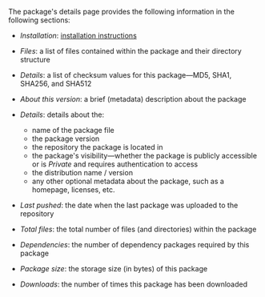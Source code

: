 The package's details page provides the following information in the following sections:

- _Installation_: [installation instructions](#access-a-packages-details-installing-a-package)
- _Files_: a list of files contained within the package and their directory structure
- _Details_: a list of checksum values for this package—MD5, SHA1, SHA256, and SHA512
- _About this version_: a brief (metadata) description about the package
- _Details_: details about the:

    * name of the package file
    * the package version
    * the repository the package is located in
    * the package's visibility—whether the package is publicly accessible or is _Private_ and requires authentication to access
    * the distribution name / version
    * any other optional metadata about the package, such as a homepage, licenses, etc.

- _Last pushed_: the date when the last package was uploaded to the repository
- _Total files_: the total number of files (and directories) within the package
- _Dependencies_: the number of dependency packages required by this package
- _Package size_: the storage size (in bytes) of this package
- _Downloads_: the number of times this package has been downloaded
